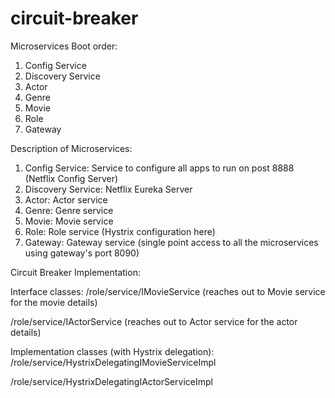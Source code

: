 # circuit-breaker

Microservices Boot order:
1. Config Service
2. Discovery Service
3. Actor
4. Genre
5. Movie
6. Role
7. Gateway

Description of Microservices:
1. Config Service: Service to configure all apps to run on post 8888 (Netflix Config Server)
2. Discovery Service:  Netflix Eureka Server
3. Actor: Actor service
4. Genre: Genre service
5. Movie: Movie service
6. Role: Role service (Hystrix configuration here)
7. Gateway: Gateway service (single point access to all the microservices using gateway's port 8090)

Circuit Breaker Implementation:

Interface classes:
/role/service/IMovieService (reaches out to Movie service for the movie details)

/role/service/IActorService (reaches out to Actor service for the actor details)

Implementation classes (with Hystrix delegation):
/role/service/HystrixDelegatingIMovieServiceImpl 

/role/service/HystrixDelegatingIActorServiceImpl 
